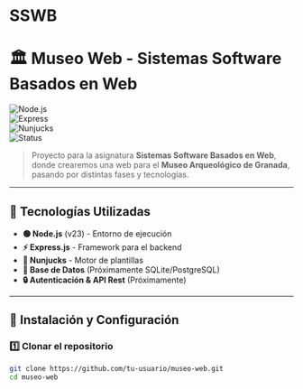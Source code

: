# SSWB

# 🏛️ Museo Web - Sistemas Software Basados en Web  

![Node.js](https://img.shields.io/badge/Node.js-23-green?logo=node.js)  
![Express](https://img.shields.io/badge/Express.js-4.21-blue?logo=express)  
![Nunjucks](https://img.shields.io/badge/Nunjucks-3.2-yellow?logo=nunjucks)  
![Status](https://img.shields.io/badge/Estado-En%20Desarrollo-orange)  

> Proyecto para la asignatura **Sistemas Software Basados en Web**, donde crearemos una web para el **Museo Arqueológico de Granada**, pasando por distintas fases y tecnologías.

---

## 🚀 Tecnologías Utilizadas  

- **🟢 Node.js** (v23) - Entorno de ejecución  
- **⚡ Express.js** - Framework para el backend  
- **📄 Nunjucks** - Motor de plantillas  
- **💾 Base de Datos** (Próximamente SQLite/PostgreSQL)  
- **🔒 Autenticación & API Rest** (Próximamente)  

---

## 📌 Instalación y Configuración  

### **1️⃣ Clonar el repositorio**  
```sh
git clone https://github.com/tu-usuario/museo-web.git
cd museo-web
